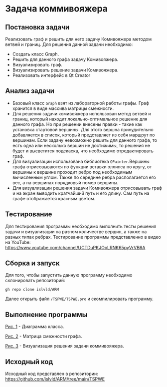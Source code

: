 # Задача коммивояжера
## Постановка задачи
Реализовать граф и решить для него задачу Комивояжера методом ветвей и границ.
Для решения данной задачи необходимо:
- Создать класс Graph.
- Решить для данного графа задачу Комивояжера.
- Визуализировать граф.
- Визуализировать решение задачи Комивояжера.
- Реализовать интерфейс в Qt Creator

## Анализ задачи
- Базовый класс ```Graph``` взят из лабораторной работы графы. Граф хранится в виде массива матрицы смежности. 
- Для решения задачи комивояжера использован метод ветвей и границ, который находит локально-оптимальное решение для данного графа. Но при решении внесены правки - такие как установка стартовой вершины. Для этого вершна принудительно добавляется в список, который представляет из себя маршрут по вершинам. Если задачу невозможно решить для данного графа, то есть одна или несколько вершин не достижимы, то решения не будет и высветится подскаска, что необходимо отредактировать граф.
- Для визуализации использована библиотека ```QPainter```.Вершины графа отрисовываются по функции вставки эллипса по кругу, от вершины к вершине проходит ребро под необходимым вычисленным углом. Также по середине ребра располагается его вес, а на вершинах порядковый номер вершины.
- Для визуализации решения задачи Комивояжера отрисовывать граф и на экран выводить кратчайший путь и его длину. Сам путь на графе отображается красным цветом. 
 

## Тестирование
Для тестирования программы необходимо выполнить тесты решения задачи и визуализации на разном количестве вершин, а также на разных типах ребрах.
Тестирование программы представленно в видео на YouTube: https://www.youtube.com/channel/UCTDuPKJOoLRNK65pyVrVB6A


## Сборка и запуск
Для того, чтобы запустить данную программу необходимо склонировать репозиторий:
```
gh repo clone islvld/ARM
```
Далее открыть файл ```/TSPWE/TSPWE.pro``` и скомпилировать программу.

## Выполнение программы

[Рис. 1](https://github.com/islvld/ARM/blob/main/ReportsTSP/1.JPG) - Диаграмма класса.

[Рис. 2](https://github.com/islvld/ARM/blob/main/ReportsTSP/2.JPG) - Матрица смежности графа.

[Рис. 3](https://github.com/islvld/ARM/blob/main/ReportsTSP/3.JPG) - Визуализация решения задачи коммивояжера.


## Исходный код

Исходный код представлен в репозитории: https://github.com/islvld/ARM/tree/main/TSPWE
